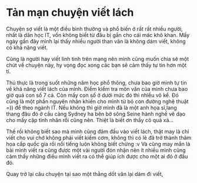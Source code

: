 # Tản mạn chuyện viết lách

Chuyện sợ viết là một điều bình thường và phổ biến ở rất rất nhiều người, nhất là dân học IT, vốn không biết từ đâu bị gắn cho cái mác khô khan. Mấy ngày gần đây mình lại thấy nhiều người than vãn là không dám viết, không có khả năng viết.

Cũng là người hay viết linh tinh trên mạng nên mình cũng muốn chia sẽ một chút về chuyện này, hy vọng đọc xong các bạn sẽ cảm thấy tự tin hơn một tí.

Thú thực là trong suốt những năm học phổ thông, chưa bao giờ mình tự tin về khả năng viết lách của mình. Điểm kiểm tra môn văn của mình chưa bao giờ quá con số 7 cả. Còn mấy con số ở dưới mức đó thì nhiều vô kể. Đó cũng là một phần nguyên nhân khiến cho mình từ bỏ con đường nghệ thuật =)) để theo ngành IT. Nếu không thì giờ mình đã là một anh họa sĩ,lang thang đâu đó ở cầu cảng Sydney ha bên bờ sông Seine hành nghề vẽ dạo cho mấy cặp tình nhân rồi cũng nên. Thiệt là biết ơn thầy cô quá xá...

Thế rồi không biết sao mà mình cũng đâm đầu vào viết lách, thật may là chỉ viết cho vui chớ không phải viết kiếm cơm, không thì có lẽ đã trở thành thảm họa cấp quốc gia rồi nổi tiếng luôn không biết chừng :v Và cũng may mắn là bài mình viết ra cũng được một vài người đón nhận nên ít nhiều mình cũng cảm thấy những điều mình viết ra có thể giúp ích được cho một ai đó ở đâu đó.

Quay trở lại câu chuyện tại sao một thằng dốt văn lại dám đi viết, 
